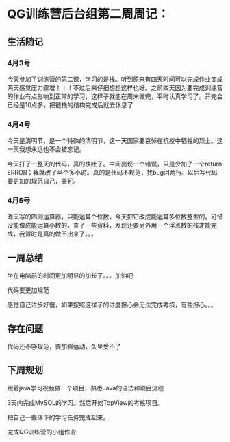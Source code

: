 # QG训练营后台组第二周周记：
## 生活随记

### 4月3号

今天参加了训练营的第二课，学习的是栈。听到原来有四天时间可以完成作业变成两天感觉压力骤增！！！不过后来仔细想想这样也好。之前四天因为要完成训练营的作业有点影响到正常的学习，这样子就能在周末做完，平时认真学习了。开完会已经是10点多，把链栈的结构完成后就去休息了

### 4月4号

今天是清明节，是一个特殊的清明节，这一天国家要哀悼在抗疫中牺牲的烈士。这一天我想永远也不会被忘记。

今天打了一整天的代码，真的快吐了。中间出现一个错误，只是少加了一个return ERROR；我就改了半个多小时。真的是代码不规范，找bug泪两行。以后写代码要更加的规范自己，哭死。

### 4月5号

昨天写的四则运算器，只能运算个位数，今天把它改成能运算多位数整型的。可惜没能做成能运算小数的，查了一些资料，发现还要另外用一个浮点数的栈才能完成，我暂时是真的做不出来了。。。

## 一周总结

坐在电脑前的时间更加明显的加长了。。。加油吧

代码要更加规范

感觉自己进步好慢，如果按照这样子的进度担心会无法完成考核，有些担心。。。

## 存在问题

代码还不够规范，要加强运动，久坐受不了

## 下周规划

跟着java学习视频做一个项目，熟悉Java的语法和项目流程

3天内完成MySQL的学习。然后开始TopView的考核项目。

把自己一些落下的学习任务完成起来。

完成QG训练营的小组作业

